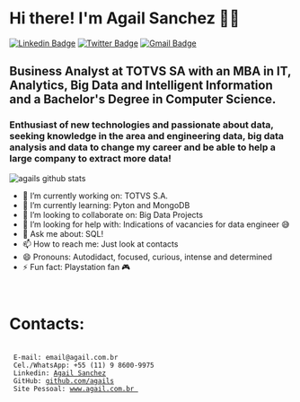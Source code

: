 # Hi there! I'm Agail Sanchez 🐱‍👤

[![Linkedin Badge](https://img.shields.io/badge/-LinkedIn-blue?style=for-the-badge&logo=Linkedin&logoColor=white&link=https:https://www.linkedin.com/in/agail)](https://www.linkedin.com/in/agail)
[![Twitter Badge](https://img.shields.io/badge/-Twitter-1ca0f1?style=for-the-badge&labelColor=1ca0f1&logo=twitter&logoColor=white&link=https://twitter.com/agails)](https://twitter.com/agails)
[![Gmail Badge](https://img.shields.io/badge/-Gmail-c14438?style=for-the-badge&logo=Gmail&logoColor=white&link=mailto:email@agail.com.br)](mailto:email@agail.com.br)


## Business Analyst at TOTVS SA with an MBA in IT, Analytics, Big Data and Intelligent Information and a Bachelor's Degree in Computer Science.

### Enthusiast of new technologies and passionate about data, seeking knowledge in the area and engineering data, big data analysis and data to change my career and be able to help a large company to extract more data!


![agails github stats](https://github-readme-stats.vercel.app/api?username=agails)


<!--
**agails/agails** is a ✨ _special_ ✨ repository because its `README.md` (this file) appears on your GitHub profile.

Here are some ideas to get you started:
-->
- 🔭 I’m currently working on: TOTVS S.A.
- 🌱 I’m currently learning: Pyton and MongoDB
- 👯 I’m looking to collaborate on: Big Data Projects
- 🤔 I’m looking for help with: Indications of vacancies for data engineer 😅
- 💬 Ask me about: SQL!
- 📫 How to reach me: Just look at contacts
- 😄 Pronouns: Autodidact, focused, curious, intense and determined
- ⚡ Fun fact: Playstation fan 🎮
<br>

# Contacts:
<br>
<code> E-mail: email@agail.com.br </code> <br>
<code> Cel./WhatsApp: +55 (11) 9 8600-9975 </code> <br>
<code> Linkedin: <a href="https://www.linkedin.com/in/agail/">Agail Sanchez</a> </code><br>
<code> GitHub: <a href="https://https://github.com/agails">github.com/agails</a> </code><br>
<code> Site Pessoal: <a href="www.agail.com.br">www.agail.com.br </a> </code><br>
